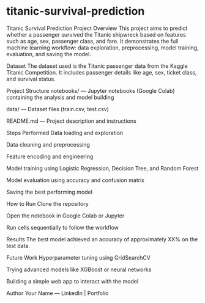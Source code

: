 # titanic-survival-prediction

Titanic Survival Prediction
Project Overview
This project aims to predict whether a passenger survived the Titanic shipwreck based on features such as age, sex, passenger class, and fare. It demonstrates the full machine learning workflow: data exploration, preprocessing, model training, evaluation, and saving the model.

Dataset
The dataset used is the Titanic passenger data from the Kaggle Titanic Competition. It includes passenger details like age, sex, ticket class, and survival status.

Project Structure
notebooks/ — Jupyter notebooks (Google Colab) containing the analysis and model building

data/ — Dataset files (train.csv, test.csv)

README.md — Project description and instructions

Steps Performed
Data loading and exploration

Data cleaning and preprocessing

Feature encoding and engineering

Model training using Logistic Regression, Decision Tree, and Random Forest

Model evaluation using accuracy and confusion matrix

Saving the best performing model

How to Run
Clone the repository

Open the notebook in Google Colab or Jupyter

Run cells sequentially to follow the workflow

Results
The best model achieved an accuracy of approximately XX% on the test data.

Future Work
Hyperparameter tuning using GridSearchCV

Trying advanced models like XGBoost or neural networks

Building a simple web app to interact with the model

Author
Your Name — LinkedIn | Portfolio
